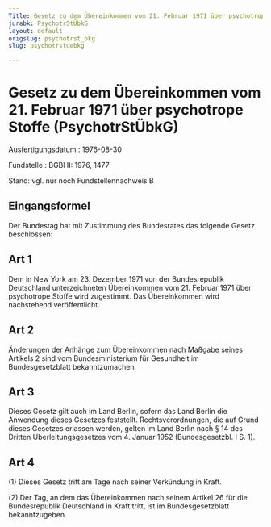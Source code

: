 ```yaml
---
Title: Gesetz zu dem Übereinkommen vom 21. Februar 1971 über psychotrope Stoffe
jurabk: PsychotrStÜbkG
layout: default
origslug: psychotrst_bkg
slug: psychotrstuebkg

---
```


# Gesetz zu dem Übereinkommen vom 21. Februar 1971 über psychotrope Stoffe (PsychotrStÜbkG)

Ausfertigungsdatum
:   1976-08-30

Fundstelle
:   BGBl II: 1976, 1477

Stand: vgl. nur noch Fundstellennachweis B

## Eingangsformel

Der Bundestag hat mit Zustimmung des Bundesrates das folgende Gesetz
beschlossen:

## Art 1

Dem in New York am 23. Dezember 1971 von der Bundesrepublik
Deutschland unterzeichneten Übereinkommen vom 21. Februar 1971 über
psychotrope Stoffe wird zugestimmt. Das Übereinkommen wird nachstehend
veröffentlicht.

## Art 2

Änderungen der Anhänge zum Übereinkommen nach Maßgabe seines Artikels
2 sind vom Bundesministerium für Gesundheit im Bundesgesetzblatt
bekanntzumachen.

## Art 3

Dieses Gesetz gilt auch im Land Berlin, sofern das Land Berlin die
Anwendung dieses Gesetzes feststellt. Rechtsverordnungen, die auf
Grund dieses Gesetzes erlassen werden, gelten im Land Berlin nach § 14
des Dritten Überleitungsgesetzes vom 4. Januar 1952 (Bundesgesetzbl. I
S. 1).

## Art 4

(1) Dieses Gesetz tritt am Tage nach seiner Verkündung in Kraft.

(2) Der Tag, an dem das Übereinkommen nach seinem Artikel 26 für die
Bundesrepublik Deutschland in Kraft tritt, ist im Bundesgesetzblatt
bekanntzugeben.

